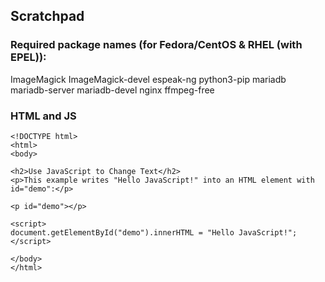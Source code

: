 ## Scratchpad

### Required package names (for Fedora/CentOS & RHEL (with EPEL)):
ImageMagick ImageMagick-devel espeak-ng python3-pip mariadb mariadb-server mariadb-devel nginx ffmpeg-free

### HTML and JS
```
<!DOCTYPE html>
<html>
<body>

<h2>Use JavaScript to Change Text</h2>
<p>This example writes "Hello JavaScript!" into an HTML element with id="demo":</p>

<p id="demo"></p>

<script>
document.getElementById("demo").innerHTML = "Hello JavaScript!";
</script> 

</body>
</html>
```

